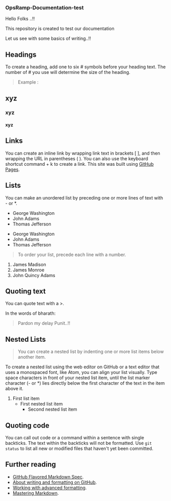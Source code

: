 ### OpsRamp-Documentation-test
Hello Folks ..!!

This repository is created to test our documentation

Let us see with some basics of writing..!!

## Headings
To create a heading, add one to six # symbols before your heading text. The number of # you use will determine the size of the heading.

> Example : 
## xyz
### xyz
#### xyz

## Links
You can create an inline link by wrapping link text in brackets [ ], and then wrapping the URL in parentheses ( ). You can also use the keyboard shortcut command + k to create a link.
This site was built using [GitHub Pages](https://https-opsramp-com.github.io/OpsRamp-Documentation-test/).

## Lists
You can make an unordered list by preceding one or more lines of text with - or *.
- George Washington
- John Adams
- Thomas Jefferson
* George Washington
* John Adams
* Thomas Jefferson

> To order your list, precede each line with a number.
1. James Madison
2. James Monroe
3. John Quincy Adams

## Quoting text
You can quote text with a >.

In the words of bharath:

> Pardon my delay Punit..!!

## Nested Lists
> You can create a nested list by indenting one or more list items below another item.

To create a nested list using the web editor on GitHub or a text editor that uses a monospaced font, like Atom, you can align your list visually. Type space characters in front of your nested list item, until the list marker character (- or *) lies directly below the first character of the text in the item above it.
1. First list item
   - First nested list item
     - Second nested list item
     
## Quoting code
You can call out code or a command within a sentence with single backticks. The text within the backticks will not be formatted.
Use `git status` to list all new or modified files that haven't yet been committed.

## Further reading
- [GitHub Flavored Markdown Spec](https://github.github.com/gfm/).
- [About writing and formatting on GitHub](https://help.github.com/en/github/writing-on-github/about-writing-and-formatting-on-github).
- [Working with advanced formatting](https://help.github.com/en/github/writing-on-github/working-with-advanced-formatting).
- [Mastering Markdown](https://guides.github.com/features/mastering-markdown/).
